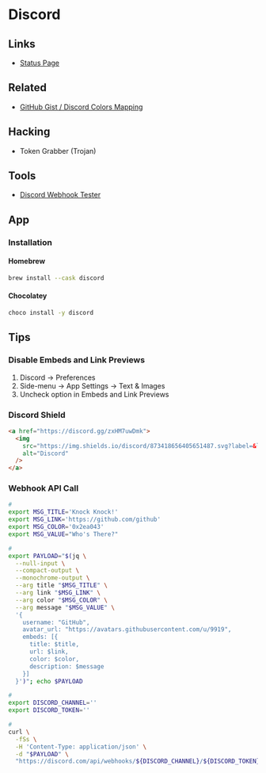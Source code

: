 # Discord

<!--
https://github.com/hanaui-git/ZeroDiscord
-->

## Links

- [Status Page](https://discordstatus.com/)

## Related

- [GitHub Gist / Discord Colors Mapping](https://gist.github.com/thomasbnt/b6f455e2c7d743b796917fa3c205f812)

## Hacking

- Token Grabber (Trojan)

## Tools

- [Discord Webhook Tester](https://disforge.com/tool/webhook-tester)

## App

### Installation

#### Homebrew

```sh
brew install --cask discord
```

#### Chocolatey

```sh
choco install -y discord
```

## Tips

### Disable Embeds and Link Previews

1. Discord -> Preferences
2. Side-menu -> App Settings -> Text & Images
3. Uncheck option in Embeds and Link Previews

### Discord Shield

```html
<a href="https://discord.gg/zxHM7uwDmk">
  <img
    src="https://img.shields.io/discord/873418656405651487.svg?label=&logo=discord&logoColor=ffffff&color=7389D8&labelColor=6A7EC2"
    alt="Discord"
  />
</a>
```

### Webhook API Call

```sh
#
export MSG_TITLE='Knock Knock!'
export MSG_LINK='https://github.com/github'
export MSG_COLOR='0x2ea043'
export MSG_VALUE="Who's There?"

#
export PAYLOAD="$(jq \
  --null-input \
  --compact-output \
  --monochrome-output \
  --arg title "$MSG_TITLE" \
  --arg link "$MSG_LINK" \
  --arg color "$MSG_COLOR" \
  --arg message "$MSG_VALUE" \
  '{
    username: "GitHub",
    avatar_url: "https://avatars.githubusercontent.com/u/9919",
    embeds: [{
      title: $title,
      url: $link,
      color: $color,
      description: $message
    }]
  }')"; echo $PAYLOAD

#
export DISCORD_CHANNEL=''
export DISCORD_TOKEN=''

#
curl \
  -fSs \
  -H 'Content-Type: application/json' \
  -d "$PAYLOAD" \
  "https://discord.com/api/webhooks/${DISCORD_CHANNEL}/${DISCORD_TOKEN}"
```

